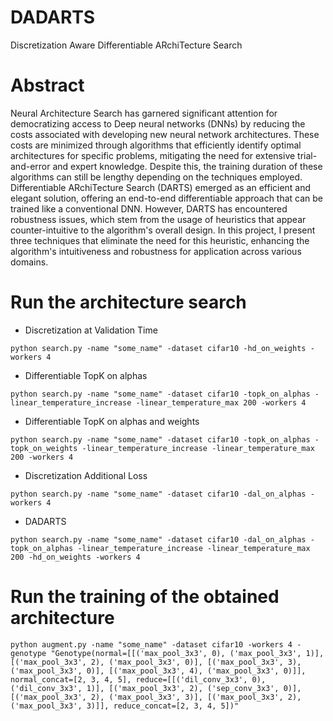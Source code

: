 # DADARTS
Discretization Aware Differentiable ARchiTecture Search

# Abstract
Neural Architecture Search has garnered significant attention for democratizing access to Deep neural networks (DNNs) by reducing the costs associated with developing new neural network architectures. These costs are minimized through algorithms that efficiently identify optimal architectures for specific problems, mitigating the need for extensive trial-and-error and expert knowledge. Despite this, the training duration of these algorithms can still be lengthy depending on the techniques employed. Differentiable ARchiTecture Search (DARTS) emerged as an efficient and elegant solution, offering an end-to-end differentiable approach that can be trained like a conventional DNN. However, DARTS has encountered robustness issues, which stem from the usage of heuristics that appear counter-intuitive to the algorithm's overall design. In this project, I present three techniques that eliminate the need for this heuristic, enhancing the algorithm's intuitiveness and robustness for application across various domains.

# Run the architecture search
- Discretization at Validation Time
```shell
python search.py -name "some_name" -dataset cifar10 -hd_on_weights -workers 4
```

- Differentiable TopK on alphas
```shell
python search.py -name "some_name" -dataset cifar10 -topk_on_alphas -linear_temperature_increase -linear_temperature_max 200 -workers 4
```

- Differentiable TopK on alphas and weights
```shell
python search.py -name "some_name" -dataset cifar10 -topk_on_alphas -topk_on_weights -linear_temperature_increase -linear_temperature_max 200 -workers 4
```

- Discretization Additional Loss
```shell
python search.py -name "some_name" -dataset cifar10 -dal_on_alphas -workers 4
```

- DADARTS
```shell
python search.py -name "some_name" -dataset cifar10 -dal_on_alphas -topk_on_alphas -linear_temperature_increase -linear_temperature_max 200 -hd_on_weights -workers 4
```

# Run the training of the obtained architecture
```shell
python augment.py -name "some_name" -dataset cifar10 -workers 4 -genotype "Genotype(normal=[[('max_pool_3x3', 0), ('max_pool_3x3', 1)], [('max_pool_3x3', 2), ('max_pool_3x3', 0)], [('max_pool_3x3', 3), ('max_pool_3x3', 0)], [('max_pool_3x3', 4), ('max_pool_3x3', 0)]], normal_concat=[2, 3, 4, 5], reduce=[[('dil_conv_3x3', 0), ('dil_conv_3x3', 1)], [('max_pool_3x3', 2), ('sep_conv_3x3', 0)], [('max_pool_3x3', 2), ('max_pool_3x3', 3)], [('max_pool_3x3', 2), ('max_pool_3x3', 3)]], reduce_concat=[2, 3, 4, 5])"
```